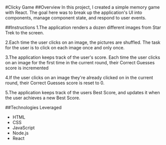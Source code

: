 #Clicky Game
##Overview
In this project, I created a simple memory game with React. The goal here was to break up the application's UI into components, manage component state, and respond to user events.

##Instructions
1.The application renders a dozen different images from Star Trek to the screen.

2.Each time the user clicks on an image, the pictures are shuffled. The task for the user is to click on each image once and only once.

3.The application keeps track of the user's score. Each time the user clicks on an image for the first time in the current round, their Correct Guesses score is incremented

4.If the user clicks on an image they're already clicked on in the current round, their Correct Guesses score is reset to 0.

5.The application keeps track of the users Best Score, and updates it when the user achieves a new Best Score.

##Technologies Leveraged
* HTML
* CSS
* JavaScript
* Node.js
* React
